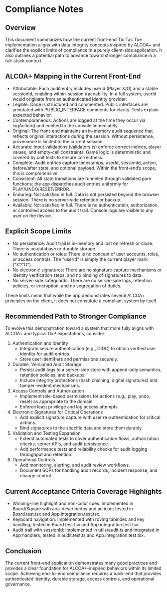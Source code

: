# Compliance Notes

## Overview
This document summarizes how the current front-end Tic Tac Toe implementation aligns with data integrity concepts inspired by ALCOA+ and clarifies the explicit limits of compliance in a purely client-side application. It also outlines a potential path to advance toward stronger compliance in a full-stack context.

## ALCOA+ Mapping in the Current Front-End
- Attributable: Each audit entry includes userId (Player X/O) and a stable sessionId, enabling within-session traceability. In a full system, userId would originate from an authenticated identity provider.
- Legible: Code is structured and commented. Public interfaces are annotated with PUBLIC_INTERFACE comments for clarity. Tests explain expected behavior.
- Contemporaneous: Actions are logged at the time they occur via logAction() and emitted to the console immediately.
- Original: The front-end maintains an in-memory audit sequence that reflects original interactions during the session. Without persistence, provenance is limited to the current session.
- Accurate: Input validations (validators.ts) enforce correct indices, player values, and empty-cell constraints. Game logic is deterministic and covered by unit tests to ensure correctness.
- Complete: Audit entries capture timestamps, userId, sessionId, action, before/after state, and optional payload. Within the front-end’s scope, this is comprehensive.
- Consistent: All state transitions are funneled through validated pure functions; the app dispatches audit entries uniformly for PLAY/UNDO/RESET/ERROR.
- Enduring: Not satisfied in full. Data is not persisted beyond the browser session. There is no server-side retention or backup.
- Available: Not satisfied in full. There is no authentication, authorization, or controlled access to the audit trail. Console logs are visible to any user on the device.

## Explicit Scope Limits
- No persistence: Audit trail is in-memory and lost on refresh or close. There is no database or durable storage.
- No authentication or roles: There is no concept of user accounts, roles, or access controls. The “userId” is simply the current player mark (“X”/“O”).
- No electronic signatures: There are no signature capture mechanisms or identity verification steps, and no binding of signatures to data.
- No server-side safeguards: There are no server-side logs, retention policies, or encryption, and no segregation of duties.

These limits mean that while the app demonstrates several ALCOA+ principles on the client, it does not constitute a compliant system by itself.

## Recommended Path to Stronger Compliance
To evolve this demonstration toward a system that more fully aligns with ALCOA+ and typical GxP expectations, consider:
1. Authentication and Identity
   - Integrate secure authentication (e.g., OIDC) to obtain verified user identity for audit entries.
   - Store user identifiers and permissions securely.
2. Durable, Versioned Audit Storage
   - Persist audit logs to a server-side store with append-only semantics, retention policies, and backups.
   - Include integrity protections (hash chaining, digital signatures) and tamper-evident mechanisms.
3. Access Controls and Authorization
   - Implement role-based permissions for actions (e.g., play, undo, reset) as appropriate to the domain.
   - Enforce least privilege and log access attempts.
4. Electronic Signatures for Critical Operations
   - Add explicit signature capture with user re-authentication for critical actions.
   - Bind signatures to the specific data and store them durably.
5. Validation and Testing Expansion
   - Extend automated tests to cover authentication flows, authorization checks, server APIs, and audit persistence.
   - Add performance tests and reliability checks for audit logging throughput and retention.
6. Operational Controls
   - Add monitoring, alerting, and audit review workflows.
   - Document SOPs for handling audit records, incident response, and change control.

## Current Acceptance Criteria Coverage Highlights
- Winning-line highlight and non-color cues: Implemented in Board/Square with aria-describedby and an icon; tested in Board.test.tsx and App.integration.test.tsx.
- Keyboard navigation: Implemented with roving tabindex and key handling; tested in Board.test.tsx and App.integration.test.tsx.
- Audit trail with sessionId: Implemented in utils/audit.ts and integrated in App handlers; tested in audit.test.ts and App.integration.test.tsx.

## Conclusion
The current front-end application demonstrates many good practices and provides a clear foundation for ALCOA+-inspired behaviors within its limited scope. Achieving end-to-end compliance requires a back-end that provides authenticated identity, durable storage, access controls, and operational governance.
